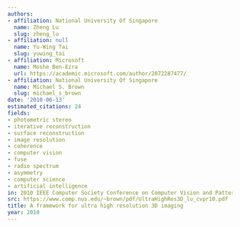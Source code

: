```yaml
---
authors:
- affiliation: National University Of Singapore
  name: Zheng Lu
  slug: zheng_lu
- affiliation: null
  name: Yu-Wing Tai
  slug: yuwing_tai
- affiliation: Microsoft
  name: Moshe Ben-Ezra
  url: https://academic.microsoft.com/author/2072287477/
- affiliation: National University Of Singapore
  name: Michael S. Brown
  slug: michael_s_brown
date: '2010-06-13'
estimated_citations: 24
fields:
- photometric stereo
- iterative reconstruction
- surface reconstruction
- image resolution
- coherence
- computer vision
- fuse
- radio spectrum
- asymmetry
- computer science
- artificial intelligence
in: 2010 IEEE Computer Society Conference on Computer Vision and Pattern Recognition
src: https://www.comp.nus.edu/~brown/pdf/UltraHighRes3D_lu_cvpr10.pdf
title: A framework for ultra high resolution 3D imaging
year: 2010
---
```

